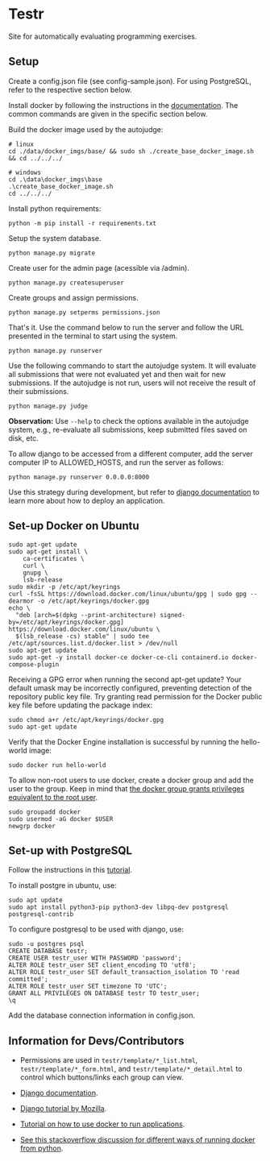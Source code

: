 
# Testr

Site for automatically evaluating programming exercises.

## Setup 

Create a config.json file (see config-sample.json). For using PostgreSQL, refer to
the respective section below.

Install docker by following the instructions in the [documentation](https://docs.docker.com/engine/install). The common commands are given in the specific section below.

Build the docker image used by the autojudge: 

```
# linux
cd ./data/docker_imgs/base/ && sudo sh ./create_base_docker_image.sh && cd ../../../

# windows
cd .\data\docker_imgs\base
.\create_base_docker_image.sh
cd ../../../
```

Install python requirements:

```
python -m pip install -r requirements.txt 
```

Setup the system database. 

```
python manage.py migrate
```

Create user for the admin page (acessible via /admin).

```
python manage.py createsuperuser
```

Create groups and assign permissions.

```
python manage.py setperms permissions.json
```

That's it. Use the command below to run the server and follow the URL presented 
in the terminal to start using the system. 

```
python manage.py runserver
```

Use the following commando to start the autojudge system. It will evaluate all
submissions that were not evaluated yet and then wait for new submissions. If 
the autojudge is not run, users will not receive the result of their submissions.

```
python manage.py judge
```

**Observation:** Use ```--help```  to check the options available in the autojudge system, e.g., re-evaluate all submissions, keep submitted files saved on disk, etc.

To allow django to be accessed from a different computer, add the server computer IP to ALLOWED_HOSTS, and run the server as follows: 

```
python manage.py runserver 0.0.0.0:8000
```

Use this strategy during development, but refer to [django documentation](https://docs.djangoproject.com/en/4.1/howto/deployment/) to learn more about how to deploy an application.

## Set-up Docker on Ubuntu

```
sudo apt-get update
sudo apt-get install \
    ca-certificates \
    curl \
    gnupg \
    lsb-release
sudo mkdir -p /etc/apt/keyrings
curl -fsSL https://download.docker.com/linux/ubuntu/gpg | sudo gpg --dearmor -o /etc/apt/keyrings/docker.gpg
echo \
  "deb [arch=$(dpkg --print-architecture) signed-by=/etc/apt/keyrings/docker.gpg] https://download.docker.com/linux/ubuntu \
  $(lsb_release -cs) stable" | sudo tee /etc/apt/sources.list.d/docker.list > /dev/null
sudo apt-get update
sudo apt-get -y install docker-ce docker-ce-cli containerd.io docker-compose-plugin
```

Receiving a GPG error when running the second apt-get update? Your default umask may be incorrectly configured, preventing detection of the repository public key file. Try granting read permission for the Docker public key file before updating the package index:

```
sudo chmod a+r /etc/apt/keyrings/docker.gpg
sudo apt-get update
```

Verify that the Docker Engine installation is successful by running the hello-world image:

```
sudo docker run hello-world
```

To allow non-root users to use docker, create a docker group and add the user to the group. Keep in mind that [the docker group grants privileges equivalent to the root user](https://docs.docker.com/engine/install/linux-postinstall/).

```
sudo groupadd docker
sudo usermod -aG docker $USER
newgrp docker 
```

## Set-up with PostgreSQL

Follow the instructions in this [tutorial](https://www.digitalocean.com/community/tutorials/how-to-use-postgresql-with-your-django-application-on-ubuntu-20-04).

To install postgre in ubuntu, use: 

```
sudo apt update
sudo apt install python3-pip python3-dev libpq-dev postgresql postgresql-contrib
```

To configure postgresql to be used with django, use:

```
sudo -u postgres psql
CREATE DATABASE testr;
CREATE USER testr_user WITH PASSWORD 'password';
ALTER ROLE testr_user SET client_encoding TO 'utf8';
ALTER ROLE testr_user SET default_transaction_isolation TO 'read committed';
ALTER ROLE testr_user SET timezone TO 'UTC';
GRANT ALL PRIVILEGES ON DATABASE testr TO testr_user;
\q
```

Add the database connection information in config.json.

## Information for Devs/Contributors

- Permissions are used in ```testr/template/*_list.html```, ```testr/template/*_form.html```, and ```testr/template/*_detail.html``` to control which buttons/links each group can view.

- [Django documentation](https://docs.djangoproject.com/en/4.1/).

- [Django tutorial by Mozilla](https://developer.mozilla.org/pt-BR/docs/Learn/Server-side/Django).

- [Tutorial on how to use docker to run applications](https://phoenixnap.com/kb/docker-run-command-with-examples).

- [See this stackoverflow discussion for different ways of running docker from python](https://stackoverflow.com/questions/44862100/need-to-run-docker-run-command-inside-python-script).